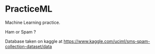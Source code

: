 # PracticeML

Machine Learning practice.

Ham or Spam ? 

Database taken on kaggle at https://www.kaggle.com/uciml/sms-spam-collection-dataset/data

